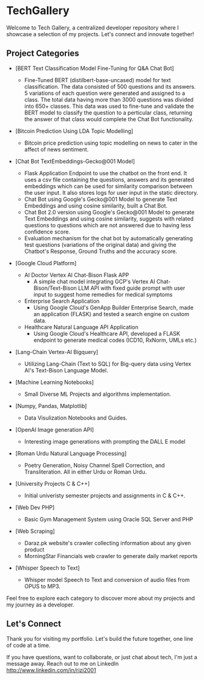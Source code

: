 # TechGallery
Welcome to Tech Gallery, a centralized developer repository where I showcase a selection of my projects. Let's connect and innovate together!


## Project Categories

- [BERT Text Classification Model Fine-Tuning for Q&A Chat Bot]
	- Fine-Tuned BERT (distilbert-base-uncased) model for text classification. The data consisted of 500 questions and its answers. 5 variations of each question were generated and assigned to a class. The total data having more than 3000 questions was divided into 650+ classes. This data was used to fine-tune and validate the BERT model to classify the question to a perticular class, returning the answer of that class would complete the Chat Bot functionality.

- [Bitcoin Prediction Using LDA Topic Modelling]
	- Bitcoin price prediction using topic modelling on news to cater in the affect of news sentiment.

- [Chat Bot TextEmbeddings-Gecko@001 Model]
	- Flask Application Endpoint to use the chatbot on the front end. It uses a csv file containing the questions, answers and its generated embeddings which can be used for similarity comparison between the user input. It also stores logs for user input in the static directory.
	- Chat Bot using Google's Gecko@001 Model to generate Text Embeddings and using cosine similarity, built a Chat Bot.
	- Chat Bot 2.0 version using Google's Gecko@001 Model to generate Text Embeddings and using cosine similarity, suggests with related questions to questions which are not answered due to having less confidence score.
	- Evaluation mechanism for the chat bot by automatically generating test questions (variations of the original data) and giving the Chatbot's Response, Ground Truths and the accuracy score.
	
	
- [Google Cloud Platform]
	- AI Doctor Vertex AI Chat-Bison Flask APP
		- A simple chat model integrating GCP's Vertex AI Chat-Bison/Text-Bison LLM API with fixed guide prompt with user input to suggest home remedies for medical symptoms
	- Enterprise Search Application
		- Using Google Cloud's GenApp Builder Enterprise Search, made an application (FLASK) and tested a search engine on custom data.
	- Healthcare Natural Language API Application
		- Using Google Cloud's Healthcare API, developed a FLASK endpoint to generate medical codes (ICD10, RxNorm, UMLs etc.)
	
- [Lang-Chain Vertex-AI Bigquery]
	- Utilizing Lang-Chain (Text to SQL) for Big-query data using Vertex AI's Text-Bison Language Model.

- [Machine Learning Notebooks]
	- Small Diverse ML Projects and algorithms implementation.
 
- [Numpy, Pandas, Matplotlib]
	- Data Visulization Notebooks and Guides.
	
- [OpenAI Image generation API]
	- Interesting image generations with prompting the DALL E model

- [Roman Urdu Natural Language Processing]
	- Poetry Generation, Noisy Channel Spell Correction, and Transliteration. All in either Urdu or Roman Urdu.

- [University Projects C & C++]
	- Initial univeristy semester projects and assignments in C & C++.

- [Web Dev PHP]
	- Basic Gym Management System using Oracle SQL Server and PHP

- [Web Scraping]
	- Daraz.pk website's crawler collecting information about any given product
	- MorningStar Financials web crawler to generate daily market reports
	
- [Whisper Speech to Text]
	- Whisper model Speech to Text and conversion of audio files from OPUS to MP3.



Feel free to explore each category to discover more about my projects and my journey as a developer.


## Let's Connect

Thank you for visiting my portfolio. Let's build the future together, one line of code at a time.

If you have questions, want to collaborate, or just chat about tech, I'm just a message away. Reach out to me on LinkedIn
http://www.linkedin.com/in/rizi2001



